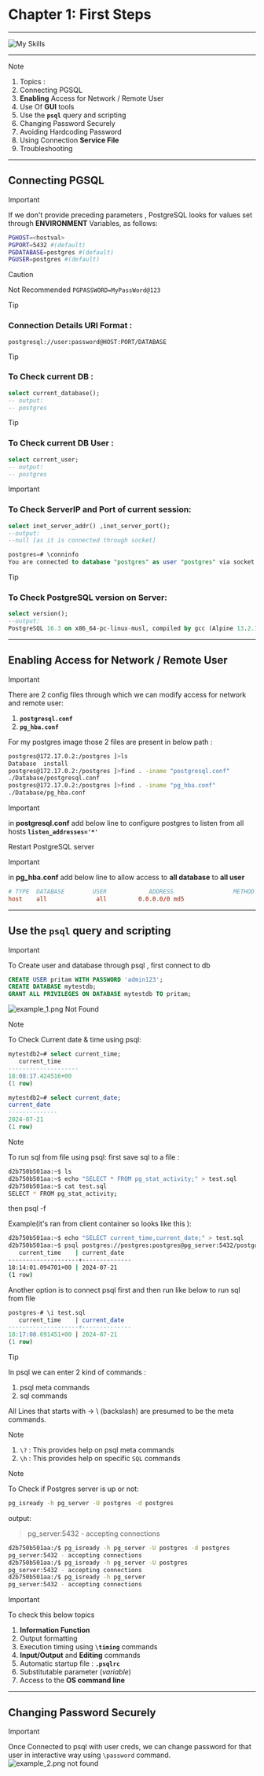 # Chapter 1: First Steps

---

![My Skills](https://go-skill-icons.vercel.app/api/icons?i=postgres,linux,docker,bash,&perine=6)

---

> [!NOTE]
>
> 1. Topics :
> 1. Connecting PGSQL
> 1. **Enabling** Access for Network / Remote User
> 1. Use Of **GUI** tools
> 1. Use the **`psql`** query and scripting
> 1. Changing Password Securely
> 1. Avoiding Hardcoding Password
> 1. Using Connection **Service File**
> 1. Troubleshooting

---

## Connecting PGSQL

> [!IMPORTANT]
> If we don't provide preceding parameters , PostgreSQL looks for values set through **ENVIRONMENT** Variables, as follows:
>
> ```bash
> PGHOST=<hostval>
> PGPORT=5432 #(default)
> PGDATABASE=postgres #(default)
> PGUSER=postgres #(default)
> ```

> [!CAUTION]
> Not Recommended
> `PGPASSWORD=MyPassWord@123`

> [!TIP]
>
> ### Connection Details URI Format :
>
> ```link
> postgresql://user:password@HOST:PORT/DATABASE
> ```

> [!TIP]
>
> ### To Check current DB :
>
> ```sql
> select current_database();
> -- output:
> -- postgres
> ```

> [!TIP]
>
> ### To Check current DB User :
>
> ```sql
> select current_user;
> -- output:
> -- postgres
> ```

> [!IMPORTANT]
>
> ### To Check ServerIP and Port of current session:
>
> ```sql
> select inet_server_addr() ,inet_server_port();
> --output:
> --null [as it is connected through socket]
> ```
>
> ```sql
> postgres=# \conninfo
> You are connected to database "postgres" as user "postgres" via socket in "/tmp" at port "5432".
> ```

> [!TIP]
>
> ### To Check PostgreSQL version on Server:
>
> ```sql
> select version();
> --output:
> PostgreSQL 16.3 on x86_64-pc-linux-musl, compiled by gcc (Alpine 13.2.1_git20240309) 13.2.1 20240309, 64-bit
> ```
---
## Enabling Access for Network / Remote User

> [!IMPORTANT]
>
> There are 2 config files through which we can modify access for network and remote user:
>
> 1. **`postgresql.conf`**
> 1. **`pg_hba.conf`**
>
> For my postgres image those 2 files are present in below path :
>
> ```bash
> postgres@172.17.0.2:/postgres ]>ls
> Database  install
> postgres@172.17.0.2:/postgres ]>find . -iname "postgresql.conf"
> ./Database/postgresql.conf
> postgres@172.17.0.2:/postgres ]>find . -iname "pg_hba.conf"
> ./Database/pg_hba.conf
> ```

> [!IMPORTANT]
> in **postgresql.conf** add below line to configure postgres to listen from all hosts
> **`listen_addresses='*'`**
>
> Restart PostgreSQL server

> [!IMPORTANT]
> in **pg_hba.conf** add below line to allow access to **all database** to **all user**
>
> ```conf
> # TYPE  DATABASE        USER            ADDRESS                 METHOD
> host    all              all         0.0.0.0/0 md5
> ```
---
## Use the `psql` query and scripting

> [!IMPORTANT]
>
> To Create user and database through psql , first connect to db
>
> ```sql
> CREATE USER pritam WITH PASSWORD 'admin123';
> CREATE DATABASE mytestdb;
> GRANT ALL PRIVILEGES ON DATABASE mytestdb TO pritam;
> ```
>
> ![example_1.png Not Found](./img/example_1.png)

> [!NOTE]
> To Check Current date & time using psql:
>
> ```sql
> mytestdb2=# select current_time;
>    current_time
> --------------------
> 18:08:17.424516+00
> (1 row)
>
> mytestdb2=# select current_date;
> current_date
> --------------
> 2024-07-21
> (1 row)
> ```

> [!NOTE]
> To run sql from file using psql:
> first save sql to a file :
>
> ```bash
> d2b750b501aa:~$ ls
> d2b750b501aa:~$ echo "SELECT * FROM pg_stat_activity;" > test.sql
> d2b750b501aa:~$ cat test.sql
> SELECT * FROM pg_stat_activity;
> ```
>
> then psql -f <filename>
>
> Example(it's ran from client container so looks like this ):
>
> ```bash
> d2b750b501aa:~$ echo "SELECT current_time,current_date;" > test.sql
> d2b750b501aa:~$ psql postgres://postgres:postgres@pg_server:5432/postgres -f test.sql
>    current_time    | current_date
> --------------------+--------------
> 18:14:01.094701+00 | 2024-07-21
> (1 row)
> ```
>
> Another option is to connect psql first and then run like below to run sql from file
>
> ```sql
> postgres-# \i test.sql
>    current_time    | current_date
> --------------------+--------------
> 18:17:08.691451+00 | 2024-07-21
> (1 row)
> ```

> [!TIP]
> In psql we can enter 2 kind of commands :
>
> 1. psql meta commands
> 1. sql commands
>
> All Lines that starts with -> \ (backslash) are presumed to be the meta commands.

> [!NOTE]
>
> 1. `\?` : This provides help on psql meta commands
> 1. `\h` : This provides help on specific `SQL` commands

> [!NOTE]
>
> To Check if Postgres server is up or not:
>```sh
>pg_isready -h pg_server -U postgres -d postgres
>```
> output:
> > pg_server:5432 - accepting connections
>
>```sh
>d2b750b501aa:/$ pg_isready -h pg_server -U postgres -d postgres
>pg_server:5432 - accepting connections
>d2b750b501aa:/$ pg_isready -h pg_server -U postgres
>pg_server:5432 - accepting connections
>d2b750b501aa:/$ pg_isready -h pg_server
>pg_server:5432 - accepting connections
>```


> [!IMPORTANT]
>
> To check this below topics
>
> 1. **Information Function**
> 1. Output formatting
> 1. Execution timing using **`\timing`** commands
> 1. **Input/Output** and **Editing** commands
> 1. Automatic startup file : **`.psqlrc`**
> 1. Substitutable parameter (_variable_)
> 1. Access to the **OS command line**

---
## Changing Password Securely

>[!IMPORTANT]
> Once Connected to psql with user creds, we can change password for that user in interactive way using `\password` command.
> ![example_2.png not found](./img/example_2.png)